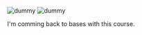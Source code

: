 ![dummy](https://github.com/Chris-AM/js_ts_oak_academy/assets/63558479/81acc265-5a6a-40ab-aa43-14538c404353)  ![dummy](https://github.com/Chris-AM/js_ts_oak_academy/assets/63558479/30b312b6-bebe-43ed-a938-f04fd1af08e0)


I'm comming back to bases with this course.
